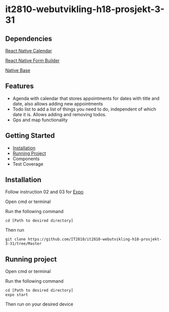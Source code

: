 ﻿# it2810-webutvikling-h18-prosjekt-3-31

## Dependencies

[React Native Calendar](https://github.com/wix/react-native-calendars)

[React Native Form Builder](https://github.com/bietkul/react-native-form-builder)

[Native Base](https://github.com/GeekyAnts/NativeBase) 

## Features

* Agenda with calendar that stores appointments for dates with title and date, also allows adding new appointments
* Todo list to add a list of things you need to do, independent of which date it is. Allows adding and removing todos.
* Gps and map functionality

## Getting Started
* [Installation](https://github.com/IT2810/it2810-webutvikling-h18-prosjekt-3-31/tree/develop#installation)
* [Running Project](https://github.com/IT2810/it2810-webutvikling-h18-prosjekt-3-31/tree/develop#Running-Project)
* Components
* Test Coverage

## Installation
Follow instruction 02 and 03 for
[Expo](https://expo.io/learn)

Open cmd or terminal

Run the following command
```
cd [Path to desired directory]
```
Then run
```
git clone https://github.com/IT2810/it2810-webutvikling-h18-prosjekt-3-31/tree/Master
```

## Running project
Open cmd or terminal

Run the following command
```
cd [Path to desired directory]
expo start
```
Then run on your desired device
